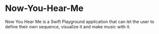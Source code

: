 # Now-You-Hear-Me
Now You Hear Me is a Swift Playground application that can let the user to define their own sequence, visualize it and make music with it.

